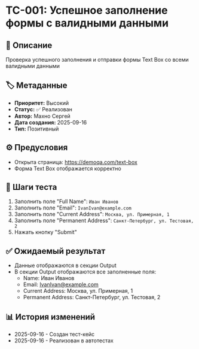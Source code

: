 # TC-001: Успешное заполнение формы с валидными данными

## 📝 Описание
Проверка успешного заполнения и отправки формы Text Box со всеми валидными данными

## 🏷️ Метаданные
- **Приоритет:** Высокий
- **Статус:** ✅ Реализован
- **Автор:** Махно Сергей
- **Дата создания:** 2025-09-16
- **Тип:** Позитивный

## ⚙️ Предусловия
- Открыта страница: https://demoqa.com/text-box
- Форма Text Box отображается корректно

## 🧪 Шаги теста
1. Заполнить поле "Full Name": `Иван Иванов`
2. Заполнить поле "Email": `IvanIvan@example.com`
3. Заполнить поле "Current Address": `Москва, ул. Примерная, 1`
4. Заполнить поле "Permanent Address": `Санкт-Петербург, ул. Тестовая, 2`
5. Нажать кнопку "Submit"

## ✅ Ожидаемый результат
- Данные отображаются в секции Output
- В секции Output отображаются все заполненные поля:
  - Name: Иван Иванов
  - Email: IvanIvan@example.com
  - Current Address: Москва, ул. Примерная, 1
  - Permanent Address: Санкт-Петербург, ул. Тестовая, 2

## 📊 История изменений
- 2025-09-16 - Создан тест-кейс
- 2025-09-16 - Реализован в автотестах
